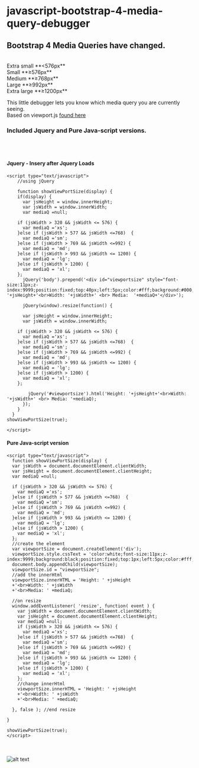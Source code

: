 # javascript-bootstrap-4-media-query-debugger
## Bootstrap 4 Media Queries have changed.
<br />
Extra small **<576px** <br />
Small **≥576px** <br />
Medium **≥768px** <br />
Large **≥992px** <br />
Extra large **≥1200px** <br />

This little debugger lets you know which media query you are currently seeing.<br />
Based on viewport.js [found here](https://gist.github.com/bohman/1351439#file-viewport-js)<br />
### Included Jquery and Pure Java-script versions.
<br />
<br />

#### Jquery - Insery after Jquery Loads
```
<script type="text/javascript">
    //using jQuery

    function showViewPortSize(display) {
    if(display) {
      var jsHeight = window.innerHeight;
      var jsWidth = window.innerWidth;
      var mediaQ =null;

    if (jsWidth > 320 && jsWidth <= 576) {
      var mediaQ ='xs';
    }else if (jsWidth > 577 && jsWidth <=768)  {
      var mediaQ ='sm';
    }else if (jsWidth > 769 && jsWidth <=992) {
      var mediaQ = 'md';
    }else if (jsWidth > 993 && jsWidth <= 1200) {
      var mediaQ = 'lg';
    }else if (jsWidth > 1200) {
      var mediaQ = 'xl';
    };
      jQuery('body').prepend('<div id="viewportsize" style="font-size:11px;z-index:9999;position:fixed;top:40px;left:5px;color:#fff;background:#000;padding:10px">Height: '+jsHeight+'<br>Width: '+jsWidth+' <br> Media:  '+mediaQ+'</div>');
      
      jQuery(window).resize(function() {

      var jsHeight = window.innerHeight;
      var jsWidth = window.innerWidth;

    if (jsWidth > 320 && jsWidth <= 576) {
      var mediaQ ='xs';
    }else if (jsWidth > 577 && jsWidth <=768)  {
      var mediaQ ='sm';
    }else if (jsWidth > 769 && jsWidth <=992) {
      var mediaQ = 'md';
    }else if (jsWidth > 993 && jsWidth <= 1200) {
      var mediaQ = 'lg';
    }else if (jsWidth > 1200) {
      var mediaQ = 'xl';
    };

        jQuery('#viewportsize').html('Height: '+jsHeight+'<br>Width: '+jsWidth+' <br> Media: '+mediaQ);
      });
    }
  }
showViewPortSize(true);

</script>

```

#### Pure Java-script version
```
<script type="text/javascript">
  function showViewPortSize(display) {
  var jsWidth = document.documentElement.clientWidth;
  var jsHeight = document.documentElement.clientHeight;
  var mediaQ =null;

  if (jsWidth > 320 && jsWidth <= 576) {
    var mediaQ ='xs';
  }else if (jsWidth > 577 && jsWidth <=768)  {
    var mediaQ ='sm';
  }else if (jsWidth > 769 && jsWidth <=992) {
    var mediaQ = 'md';
  }else if (jsWidth > 993 && jsWidth <= 1200) {
    var mediaQ = 'lg';
  }else if (jsWidth > 1200) {
    var mediaQ = 'xl';
  };
  //create the element
  var viewportSize = document.createElement('div');
  viewportSize.style.cssText = 'color:white;font-size:11px;z-index:9999;background:black;position:fixed;top:1px;left:5px;color:#fff;padding:10px;';
  document.body.appendChild(viewportSize);
  viewportSize.id = "viewportSize";
  //add the innerHtml
  viewportSize.innerHTML = 'Height: ' +jsHeight
  +'<br>Width: ' +jsWidth
  +'<br>Media: ' +mediaQ;

  //on resize
  window.addEventListener( 'resize', function( event ) {
    var jsWidth = document.documentElement.clientWidth;
    var jsHeight = document.documentElement.clientHeight;
    var mediaQ =null;
    if (jsWidth > 320 && jsWidth <= 576) {
      var mediaQ ='xs';
    }else if (jsWidth > 577 && jsWidth <=768)  {
      var mediaQ ='sm';
    }else if (jsWidth > 769 && jsWidth <=992) {
      var mediaQ = 'md';
    }else if (jsWidth > 993 && jsWidth <= 1200) {
      var mediaQ = 'lg';
    }else if (jsWidth > 1200) {
      var mediaQ = 'xl';
    };
    //change innerHtml
    viewportSize.innerHTML = 'Height: ' +jsHeight
    +'<br>Width: ' +jsWidth
    +'<br>Media: ' +mediaQ;

  }, false ); //end resize

}

showViewPortSize(true);
</script>

```
<br /><br />
![alt text](https://github.com/audetcameron/javascript-bootstrap-4-media-query-debugger/blob/master/pure-js-bootstrap-debugger.jpg)
<br />

